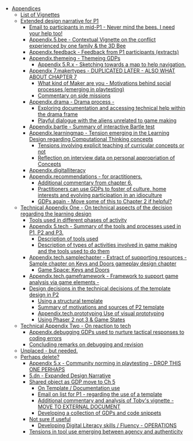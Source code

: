 -   [Appendices](#appendices)
    -   [List of Vignettes](#list-of-vignettes)
    -   [Extended design narrative for
        P1](#extended-design-narrative-for-p1)
        -   [Email to participants in mid-P1 - Never mind the bees. I
            need your help
            too!](#email-to-participants-in-mid-p1---never-mind-the-bees.-i-need-your-help-too)
        -   [Appendix.5.bee - Contextual Vignette on the conflict
            experienced by one family & the 3D
            Bee](#appendix.5.bee---contextual-vignette-on-the-conflict-experienced-by-one-family-the-3d-bee)
        -   [Appendix.feedback - Feedback from P1 participants
            (extracts)](#appendix.feedback---feedback-from-p1-participants-extracts)
        -   [Appendix.themeing - Themeing
            GDPs](#appendix.themeing---themeing-gdps)
            -   [Appendix 5.R.x - Sketching towards a map to help
                navigation.](#appendix-5.r.x---sketching-towards-a-map-to-help-navigation.)
        -   [Appendix 7.makertypes - DUPLICATED LATER - ALSO WHAT ABOUT
            CHAPTER
            7](#appendix-7.makertypes---duplicated-later---also-what-about-chapter-7)
            -   [What kind of Maker are you - Motivations behind social
                processes (emerging in
                playtesting)](#what-kind-of-maker-are-you---motivations-behind-social-processes-emerging-in-playtesting)
            -   [Commentary on side
                missions](#commentary-on-side-missions)
        -   [Appendix.drama - Drama process
            -](#appendix.drama---drama-process--)
            -   [Exploring documentation and accessing technical help
                within the drama
                frame](#exploring-documentation-and-accessing-technical-help-within-the-drama-frame)
            -   [Playful dialogue with the aliens unrelated to game
                making](#playful-dialogue-with-the-aliens-unrelated-to-game-making)
        -   [Appendix.bartle - Summary of interactive Bartle
            test](#appendix.bartle---summary-of-interactive-bartle-test)
        -   [Appendix.learningmap - Tension emerging in the Learning
            Design regarding Computational Thinking
            concepts](#appendix.learningmap---tension-emerging-in-the-learning-design-regarding-computational-thinking-concepts)
            -   [Tensions involving explicit teaching of curricular
                concepts or
                not](#tensions-involving-explicit-teaching-of-curricular-concepts-or-not)
            -   [Reflection on interview data on personal appropriation
                of
                Concepts](#reflection-on-interview-data-on-personal-appropriation-of-concepts)
        -   [Appendix.digitalliteracy](#appendix.digitalliteracy)
        -   [Appendix.recommendations - for
            practitioners.](#appendix.recommendations---for-practitioners.)
            -   [Additional commentary from chapter
                6.](#additional-commentary-from-chapter-6.)
            -   [Practitioners can use GDPs to foster of culture, home
                interests and evolving participation in an
                idioculture](#practitioners-can-use-gdps-to-foster-of-culture-home-interests-and-evolving-participation-in-an-idioculture)
            -   [GDPs again - Move some of this to Chapter 2 if
                helpful?](#gdps-again---move-some-of-this-to-chapter-2-if-helpful)
    -   [Technical Appendix One - On technical aspects of the decision
        regarding the learning
        design](#technical-appendix-one---on-technical-aspects-of-the-decision-regarding-the-learning-design)
        -   [Tools used in different phases of
            activity](#tools-used-in-different-phases-of-activity)
        -   [Appendix 5.tech - Summary of the tools and processes used
            in P1, P2 and
            P3.](#appendix-5.tech---summary-of-the-tools-and-processes-used-in-p1-p2-and-p3.)
            -   [Description of tools used](#description-of-tools-used)
            -   [Description of types of activities involved in game
                making and the tools used to do
                them](#description-of-types-of-activities-involved-in-game-making-and-the-tools-used-to-do-them)
        -   [Appendix.tech.samplechapter - Extract of supporting
            resources - Sample chapter on Keys and Doors gameplay design
            chapter](#appendix.tech.samplechapter---extract-of-supporting-resources---sample-chapter-on-keys-and-doors-gameplay-design-chapter)
            -   [Game Space: Keys and Doors](#game-space-keys-and-doors)
        -   [Appendix.tech.gameframework - Framework to support game
            analysis via game elements
            -](#appendix.tech.gameframework---framework-to-support-game-analysis-via-game-elements--)
        -   [Design decisions in the technical decisions of the template
            design in
            P2](#design-decisions-in-the-technical-decisions-of-the-template-design-in-p2)
            -   [Using a structural
                template](#using-a-structural-template)
            -   [Summary of motivations and sources of P2
                template](#summary-of-motivations-and-sources-of-p2-template)
            -   [Appendix.tech.prototyping Use of visual
                prototyping](#appendix.tech.prototyping-use-of-visual-prototyping)
            -   [Using Phaser 2 not 3 & Game
                States](#using-phaser-2-not-3-game-states)
    -   [Technical Appendix Two - On reaction to
        tech](#technical-appendix-two---on-reaction-to-tech)
        -   [Appendix.debugging GDPs used to nurture tactical responses
            to coding
            errors](#appendix.debugging-gdps-used-to-nurture-tactical-responses-to-coding-errors)
        -   [Concluding remarks on debugging and
            revision](#concluding-remarks-on-debugging-and-revision)
    -   [Unplaced - but needed.](#unplaced---but-needed.)
    -   [Perhaps delete?](#perhaps-delete)
        -   [Appendix 5.x - Community norming in playtesting - DROP THIS
            ONE
            PERHAPS](#appendix-5.x---community-norming-in-playtesting---drop-this-one-perhaps)
        -   [5.dn - Expanded Design
            Narrative](#dn---expanded-design-narrative)
        -   [Shared object as GDP move to Ch
            5](#shared-object-as-gdp-move-to-ch-5)
            -   [On Template / Documentation
                use](#on-template-documentation-use)
            -   [Email on list for P1 - regarding the use of a
                template](#email-on-list-for-p1---regarding-the-use-of-a-template)
            -   [Additional commentary and analysis of Toby's vignette -
                MOVE TO EXTERNAL
                DOCUMENT](#additional-commentary-and-analysis-of-tobys-vignette---move-to-external-document)
            -   [Developing a collection of GDPs and code
                snippets](#developing-a-collection-of-gdps-and-code-snippets)
        -   [Not sure if useful](#not-sure-if-useful)
            -   [Developing Digital Literacy skills / Fluency -
                OPERATIONS](#developing-digital-literacy-skills-fluency---operations)
        -   [Tensions in tool use emerging between agency and
            authenticity](#tensions-in-tool-use-emerging-between-agency-and-authenticity)

